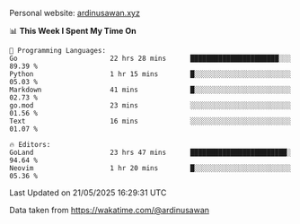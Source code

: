 Personal website: [ardinusawan.xyz](https://ardinusawan.xyz)

<!--START_SECTION:waka-->
📊 **This Week I Spent My Time On** 

```text
💬 Programming Languages: 
Go                       22 hrs 28 mins      ██████████████████████░░░   89.39 % 
Python                   1 hr 15 mins        █░░░░░░░░░░░░░░░░░░░░░░░░   05.03 % 
Markdown                 41 mins             █░░░░░░░░░░░░░░░░░░░░░░░░   02.73 % 
go.mod                   23 mins             ░░░░░░░░░░░░░░░░░░░░░░░░░   01.56 % 
Text                     16 mins             ░░░░░░░░░░░░░░░░░░░░░░░░░   01.07 % 

🔥 Editors: 
GoLand                   23 hrs 47 mins      ████████████████████████░   94.64 % 
Neovim                   1 hr 20 mins        █░░░░░░░░░░░░░░░░░░░░░░░░   05.36 % 
```


 Last Updated on 21/05/2025 16:29:31 UTC
<!--END_SECTION:waka-->
Data taken from https://wakatime.com/@ardinusawan
